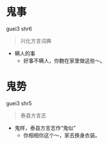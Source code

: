 # 鬼事
guei3 shr6
> 兴化方言词典
- 瞒人的事
  - 好事不瞒人，你覅在家里做这些～。

# 鬼势
guei3 shr5
> 泰县方言志
- 鬼样，泰县方言志作“鬼似”
  - 你相相你这个～，家去换身衣装。
